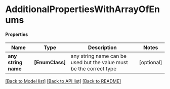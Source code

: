 # AdditionalPropertiesWithArrayOfEnums

#### Properties
Name | Type | Description | Notes
------------ | ------------- | ------------- | -------------
**any string name** | **[EnumClass]** | any string name can be used but the value must be the correct type | [optional]

[[Back to Model list]](../README.md#documentation-for-models) [[Back to API list]](../README.md#documentation-for-api-endpoints) [[Back to README]](../README.md)

